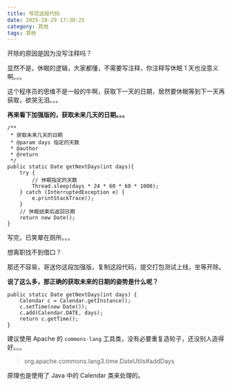 ```yaml
---
title: 写完这段代码
date: 2025-10-29 17:30:25
category: 其他
tags: 其他
---
```



开除的原因是因为没写注释吗？

显然不是，休眠的逻辑，大家都懂，不需要写注释，你注释写休眠 1 天也没意义啊。。。

这个程序员的思维不是一般的牛啊，获取下一天的日期，居然要休眠等到下一天再获取，欲哭无泪。。。

**再来看下加强版的，获取未来几天的日期。。。**

```
/**
 * 获取未来几天的日期
 * @param days 指定的天数
 * @author 
 * @return
 */
public static Date getNextDays(int days){
	try {
	    // 休眠指定的天数
		Thread.sleep(days * 24 * 60 * 60 * 1000);
	} catch (InterruptedException e) {
		e.printStackTrace();
	}
	// 休眠结束后返回日期
	return new Date();
}
```

写完，已笑晕在厕所。。。

想离职找不到借口？

那还不容易，哥送你这段加强版，复制这段代码，提交打包测试上线，坐等开除。

**说了这么多，那正确的获取未来的日期的姿势是什么呢？**

```
public static Date getNextDays(int days) {
	Calendar c = Calendar.getInstance();
	c.setTime(new Date());
	c.add(Calendar.DATE, days);
	return c.getTime();
}
```

建议使用 Apache 的 `commons-lang` 工具类，没有必要重复造轮子，还没别人造得好。。。

> org.apache.commons.lang3.time.DateUtils#addDays

原理也是使用了 Java 中的 Calendar 类来处理的。